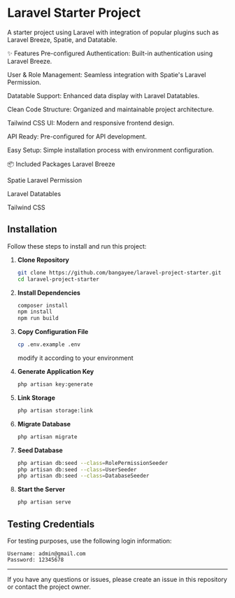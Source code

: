 # Laravel Starter Project

A starter project using Laravel with integration of popular plugins such as Laravel Breeze, Spatie, and Datatable.

✨ Features
Pre-configured Authentication: Built-in authentication using Laravel Breeze.

User & Role Management: Seamless integration with Spatie's Laravel Permission.

Datatable Support: Enhanced data display with Laravel Datatables.

Clean Code Structure: Organized and maintainable project architecture.

Tailwind CSS UI: Modern and responsive frontend design.

API Ready: Pre-configured for API development.

Easy Setup: Simple installation process with environment configuration.

📦 Included Packages
Laravel Breeze

Spatie Laravel Permission

Laravel Datatables

Tailwind CSS

## Installation

Follow these steps to install and run this project:

1. **Clone Repository**
   ```sh
   git clone https://github.com/bangayee/laravel-project-starter.git
   cd laravel-project-starter
   ```

2. **Install Dependencies**
   ```sh
   composer install
   npm install
   npm run build
   ```

3. **Copy Configuration File**
   ```sh
   cp .env.example .env
   ```
   modify it according to your environment

4. **Generate Application Key**
   ```sh
   php artisan key:generate
   ```

5. **Link Storage**
   ```sh
   php artisan storage:link
   ```
6. **Migrate Database**
   ```sh
   php artisan migrate
   ```

7. **Seed Database**
   ```sh
   php artisan db:seed --class=RolePermissionSeeder
   php artisan db:seed --class=UserSeeder
   php artisan db:seed --class=DatabaseSeeder
   ```

8. **Start the Server**
   ```sh
   php artisan serve
   ```

## Testing Credentials
For testing purposes, use the following login information:
```
Username: admin@gmail.com
Password: 12345678
```

---
If you have any questions or issues, please create an issue in this repository or contact the project owner.

